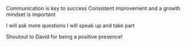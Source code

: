 Communication is key to success
Consistent improvement and a growth mindset is important

I will ask more questions
I will speak up and take part

Shoutout to David for being a positive presence!
